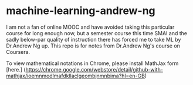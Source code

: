 # machine-learning-andrew-ng

I am not a fan of online MOOC and have avoided taking this particular course for long enough now, but a semester course this time SMAI and the sadly below-par quality of instruction there has forced me to take ML by Dr.Andrew Ng up. This repo is for notes from Dr.Andrew Ng's course on Coursera.

To view mathematical notations in Chrome, please install MathJax form [here.]
(https://chrome.google.com/webstore/detail/github-with-mathjax/ioemnmodlmafdkllaclgeombjnmnbima?hl=en-GB)
